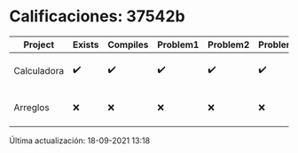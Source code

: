 # Calificaciones: 37542b
|Project|Exists|Compiles|Problem1|Problem2|Problem3|Extra|CommitHash|CommitDate|CheckDate|Comments|DueDate|Grade|
|-|-|-|-|-|-|-|-|-|-|-|-|-|
|Calculadora|✔️|✔️|✔️|✔️|✔️|✔️|3cfeb0f0cc94c53bfcc2999d3334350e8b17a5c8|17-09-2021 13:13:37|17-09-2021 14:10:35|nan|17-09-2021 21:00:00|10.0|
|Arreglos|❌|❌|❌|❌|❌|❌|NA|NA|18-09-2021 13:18:46|No se encontró el archivo en PracticasComputacionI/Arreglos/Arreglos.cpp|24-09-2021 21:00:00|5.0|

Última actualización: 18-09-2021 13:18